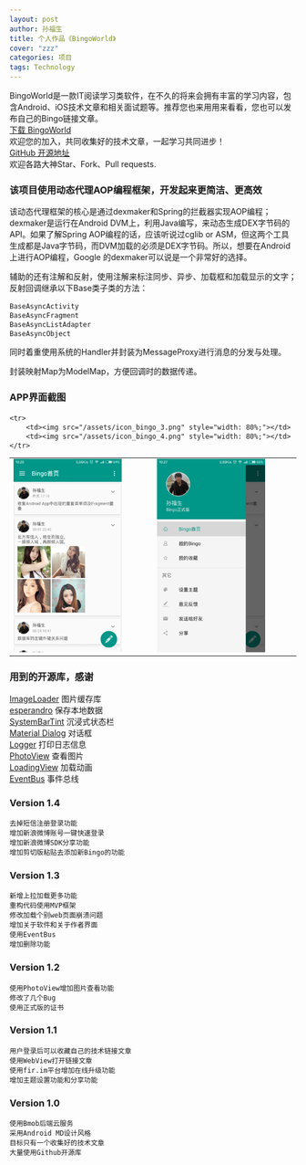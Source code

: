 ```yaml
---
layout: post
author: 孙福生
title: 个人作品《BingoWorld》
cover: "zzz"
categories: 项目
tags: Technology
---
```


BingoWorld是一款IT阅读学习类软件，在不久的将来会拥有丰富的学习内容，包含Android、iOS技术文章和相关面试题等。推荐您也来用用来看看，您也可以发布自己的Bingo链接文章。<br/>
[下载 BingoWorld](https://fir.im/bingoworld)<br/>
欢迎您的加入，共同收集好的技术文章，一起学习共同进步！<br/>
[GitHub 开源地址](https://github.com/sfsheng0322/Bingo)<br/>
欢迎各路大神Star、Fork、Pull requests.<br/>

### 该项目使用动态代理AOP编程框架，开发起来更简洁、更高效

该动态代理框架的核心是通过dexmaker和Spring的拦截器实现AOP编程；dexmaker是运行在Android DVM上，利用Java编写，来动态生成DEX字节码的API。如果了解Spring AOP编程的话，应该听说过cglib or ASM，但这两个工具生成都是Java字节码，而DVM加载的必须是DEX字节码。所以，想要在Android上进行AOP编程，Google 的dexmaker可以说是一个非常好的选择。

辅助的还有注解和反射，使用注解来标注同步、异步、加载框和加载显示的文字；反射回调继承以下Base类子类的方法：

	BaseAsyncActivity
	BaseAsyncFragment
	BaseAsyncListAdapter
	BaseAsyncObject

同时着重使用系统的Handler并封装为MessageProxy进行消息的分发与处理。

封装映射Map为ModelMap，方便回调时的数据传递。

### APP界面截图

<table>
    <tr>
        <td><img src="/assets/icon_bingo_1.png" style="width: 80%;"></td>
        <td><img src="/assets/icon_bingo_2.png" style="width: 80%;"></td>
    </tr>

    <tr>
        <td><img src="/assets/icon_bingo_3.png" style="width: 80%;"></td>
        <td><img src="/assets/icon_bingo_4.png" style="width: 80%;"></td>
    </tr>
</table>

### 用到的开源库，感谢

[ImageLoader](https://github.com/nostra13/Android-Universal-Image-Loader) 图片缓存库  
[esperandro](https://github.com/dkunzler/esperandro) 保存本地数据  
[SystemBarTint](https://github.com/jgilfelt/SystemBarTint) 沉浸式状态栏  
[Material Dialog](https://github.com/afollestad/material-dialogs) 对话框  
[Logger](https://github.com/orhanobut/logger) 打印日志信息  
[PhotoView](https://github.com/chrisbanes/PhotoView) 查看图片  
[LoadingView](https://github.com/zzz40500/android-shapeLoadingView) 加载动画  
[EventBus](https://github.com/greenrobot/EventBus) 事件总线  

### Version 1.4

	去掉短信注册登录功能
	增加新浪微博账号一键快速登录
	增加新浪微博SDK分享功能
	增加剪切版粘贴去添加新Bingo的功能

### Version 1.3

	新增上拉加载更多功能
	重构代码使用MVP框架
	修改加载个别web页面崩溃问题
	增加关于软件和关于作者界面
	使用EventBus
	增加删除功能

### Version 1.2

	使用PhotoView增加图片查看功能
	修改了几个Bug
	使用正式版的证书

### Version 1.1

	用户登录后可以收藏自己的技术链接文章
	使用WebView打开链接文章
	使用fir.im平台增加在线升级功能
	增加主题设置功能和分享功能

### Version 1.0

	使用Bmob后端云服务
	采用Android MD设计风格
	目标只有一个收集好的技术文章
	大量使用Github开源库
